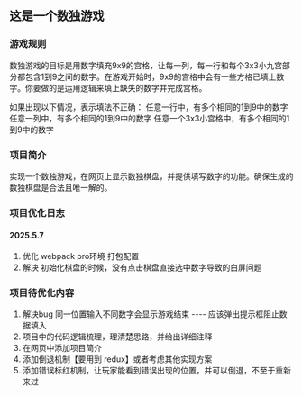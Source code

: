 ## 这是一个数独游戏
### 游戏规则
数独游戏的目标是用数字填充9x9的宫格，让每一列，每一行和每个3x3小九宫部分都包含1到9之间的数字。在游戏开始时，9x9的宫格中会有一些方格已填上数字。你要做的是运用逻辑来填上缺失的数字并完成宫格。

如果出现以下情况，表示填法不正确：
任意一行中，有多个相同的1到9中的数字
任意一列中，有多个相同的1到9中的数字
任意一个3x3小宫格中，有多个相同的1到9中的数字

### 项目简介
实现一个数独游戏，在网页上显示数独棋盘，并提供填写数字的功能。确保生成的数独棋盘是合法且唯一解的。

### 项目优化日志
#### 2025.5.7 
1. 优化 webpack pro环境 打包配置
2. 解决 初始化棋盘的时候，没有点击棋盘直接选中数字导致的白屏问题

### 项目待优化内容
1. 解决bug 同一位置输入不同数字会显示游戏结束 ---- 应该弹出提示框阻止数据填入
2. 项目中的代码逻辑梳理，理清楚思路，并给出详细注释
3. 在网页中添加项目简介
4. 添加倒退机制【要用到 redux】或者考虑其他实现方案
5. 添加错误标红机制，让玩家能看到错误出现的位置，并可以倒退，不至于重新来过

